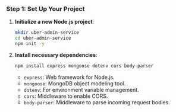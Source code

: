 ### Step 1: Set Up Your Project

1. **Initialize a new Node.js project**:
   ```bash
   mkdir uber-admin-service
   cd uber-admin-service
   npm init -y
   ```

2. **Install necessary dependencies**:
   ```bash
   npm install express mongoose dotenv cors body-parser
   ```

   - `express`: Web framework for Node.js.
   - `mongoose`: MongoDB object modeling tool.
   - `dotenv`: For environment variable management.
   - `cors`: Middleware to enable CORS.
   - `body-parser`: Middleware to parse incoming request bodies.

